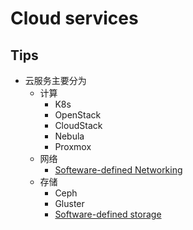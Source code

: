 # Cloud services

## Tips
* 云服务主要分为
  * 计算
    * K8s
    * OpenStack
    * CloudStack
    * Nebula
    * Proxmox
  * 网络
    * [Softeware-defined Networking](https://en.wikipedia.org/wiki/Software-defined_networking)
  * 存储
    * Ceph
    * Gluster
    * [Software-defined storage](https://en.wikipedia.org/wiki/Software-defined_storage)

